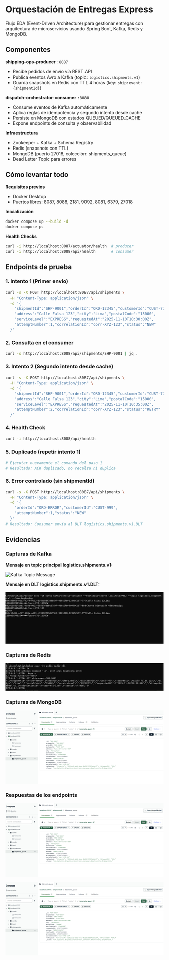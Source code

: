 # Orquestación de Entregas Express

Flujo EDA (Event-Driven Architecture) para gestionar entregas con arquitectura de microservicios usando Spring Boot, Kafka, Redis y MongoDB.

## Componentes

**shipping-ops-producer** `:8087`
- Recibe pedidos de envío vía REST API
- Publica eventos Avro a Kafka (topic: `logistics.shipments.v1`)
- Guarda snapshots en Redis con TTL 4 horas (key: `ship:event:{shipmentId}`)

**dispatch-orchestrator-consumer** `:8088`
- Consume eventos de Kafka automáticamente
- Aplica reglas de idempotencia y segundo intento desde cache
- Persiste en MongoDB con estados QUEUED/QUEUED_CACHE
- Expone endpoints de consulta y observabilidad

**Infraestructura**
- Zookeeper + Kafka + Schema Registry
- Redis (snapshots con TTL)
- MongoDB (puerto 27018, colección: shipments_queue)
- Dead Letter Topic para errores

## Cómo levantar todo

**Requisitos previos**
- Docker Desktop
- Puertos libres: 8087, 8088, 2181, 9092, 8081, 6379, 27018

**Inicialización**
```bash
docker compose up --build -d
docker compose ps  
```

**Health Checks**
```bash
curl -i http://localhost:8087/actuator/health  # producer
curl -i http://localhost:8088/api/health       # consumer
```

## Endpoints de prueba

### 1. Intento 1 (Primer envío)
```bash
curl -s -X POST http://localhost:8087/api/shipments \
  -H "Content-Type: application/json" \
  -d '{
    "shipmentId":"SHP-9001","orderId":"ORD-12345","customerId":"CUST-777",
    "address":"Calle Falsa 123","city":"Lima","postalCode":"15000",
    "serviceLevel":"EXPRESS","requestedAt":"2025-11-10T10:30:00Z",
    "attemptNumber":1,"correlationId":"corr-XYZ-123","status":"NEW"
  }'
```

### 2. Consulta en el consumer
```bash
curl -s http://localhost:8088/api/shipments/SHP-9001 | jq .
```

### 3. Intento 2 (Segundo intento desde cache)
```bash
curl -s -X POST http://localhost:8087/api/shipments \
  -H "Content-Type: application/json" \
  -d '{
    "shipmentId":"SHP-9001","orderId":"ORD-12345","customerId":"CUST-777",
    "address":"Calle Falsa 123","city":"Lima","postalCode":"15000",
    "serviceLevel":"EXPRESS","requestedAt":"2025-11-10T10:35:00Z",
    "attemptNumber":2,"correlationId":"corr-XYZ-123","status":"RETRY"
  }'
```

### 4. Health Check
```bash
curl -i http://localhost:8088/api/health
```

### 5. Duplicado (repetir intento 1)
```bash
# Ejecutar nuevamente el comando del paso 1
# Resultado: ACK duplicado, no recalza ni duplica
```

### 6. Error controlado (sin shipmentId)
```bash
curl -s -X POST http://localhost:8087/api/shipments \
  -H "Content-Type: application/json" \
  -d '{
    "orderId":"ORD-ERROR","customerId":"CUST-999",
    "attemptNumber":1,"status":"NEW"
  }'
# Resultado: Consumer envía al DLT logistics.shipments.v1.DLT
```

## Evidencias

### Capturas de Kafka
**Mensaje en topic principal logistics.shipments.v1:**

![Kafka Topic Message](evidencias/kafka.png.png)

**Mensaje en DLT logistics.shipments.v1.DLT:**

![Kafka DLT Message](evidencias/kafka_1.png)

### Capturas de Redis

![Redis Snapshot](evidencias/redis.png)

### Capturas de MongoDB

![MongoDB Document](evidencias/mongo.png)

### Respuestas de los endpoints


![Create Shipment](evidencias/mongo.png)

![Shipment After First Attemp](evidencias/mongo.png)

